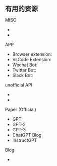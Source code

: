 # 有用的资源

<div grid="~ cols-2">

<div border-r="~">

MISC

- <GithubLink url="https://github.com/f/awesome-chatgpt-prompts" title="awesome-chatgpt-prompts"/>
- <GithubLink url="https://github.com/PlexPt/awesome-chatgpt-prompts-zh" title="awesome-chatgpt-prompts 中文版" />

APP

- Browser extension: <GithubLink url="https://github.com/wong2/chat-gpt-google-extension" title="chat-gpt-google-extension"/>
- VsCode Extension: <GithubLink url="https://github.com/mpociot/chatgpt-vscode" title="chatgpt-vscode"/>
- Wechat Bot: <GithubLink url="https://github.com/fuergaosi233/wechat-chatgpt" title="wechat-chatgpt" />
- Twitter Bot: <GithubLink url="https://github.com/transitive-bullshit/chatgpt-twitter-bot" title="chatgpt-twitter-bot"/>
- Slack Bot: <GithubLink url="https://github.com/trietphm/chatgpt-slackbot/" title="chatgpt-slackbot"/>

unofficial API

- <GithubLink url="https://github.com/acheong08/ChatGPT" title="Python Version"/>
- <GithubLink url="https://github.com/transitive-bullshit/chatgpt-api" title="Node.js Version"/>

</div>
<div pl-8>

Paper (Official)

- GPT <PaperLink title="Improving Language Understanding by Generative Pre-Training" url="https://s3-us-west-2.amazonaws.com/openai-assets/research-covers/language-unsupervised/language_understanding_paper.pdf"/>
- GPT-2 <PaperLink title="Language Models are Unsupervised Multitask Learners" url="https://cdn.openai.com/better-language-models/language_models_are_unsupervised_multitask_learners.pdf"/>
- GPT-3 <PaperLink title="Language Models are Few-Shot Learners" url="https://arxiv.org/abs/2005.14165"/>
- ChatGPT Blog <PaperLink title="blog/chatgpt" url="https://openai.com/blog/chatgpt/"/>
- InstructGPT <PaperLink title="Training language models to follow instructions with human feedback" url="https://arxiv.org/abs/2203.02155"/>

Blog

- <PaperLink title="RLHF" url="https://huggingface.co/blog/rlhf"/>

</div>
</div>

<style>
h1 {
  font-size: 21px !important;
}
ul{
  li{
      font-size: 14px !important;
  }
}
</style>
